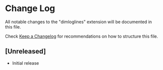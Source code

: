 # Change Log

All notable changes to the "dimloglines" extension will be documented in this file.

Check [Keep a Changelog](http://keepachangelog.com/) for recommendations on how to structure this file.

## [Unreleased]

- Initial release